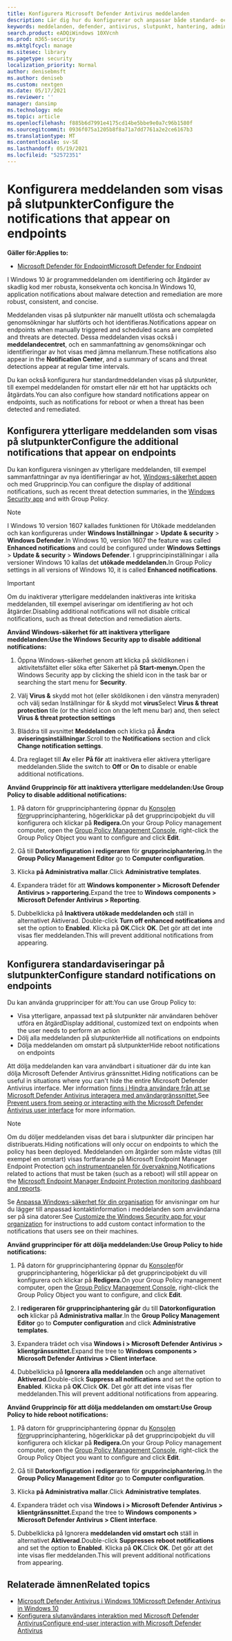 ```yaml
---
title: Konfigurera Microsoft Defender Antivirus meddelanden
description: Lär dig hur du konfigurerar och anpassar både standard- och Microsoft Defender Antivirus standardaviseringar på slutpunkter.
keywords: meddelanden, defender, antivirus, slutpunkt, hantering, administratör
search.product: eADQiWindows 10XVcnh
ms.prod: m365-security
ms.mktglfcycl: manage
ms.sitesec: library
ms.pagetype: security
localization_priority: Normal
author: denisebmsft
ms.author: deniseb
ms.custom: nextgen
ms.date: 05/17/2021
ms.reviewer: ''
manager: dansimp
ms.technology: mde
ms.topic: article
ms.openlocfilehash: f885b6d7991e4175cd14be5bbe9e0a7c96b1580f
ms.sourcegitcommit: 0936f075a1205b8f8a71a7dd7761a2e2ce6167b3
ms.translationtype: MT
ms.contentlocale: sv-SE
ms.lasthandoff: 05/19/2021
ms.locfileid: "52572351"
---
```

# <a name="configure-the-notifications-that-appear-on-endpoints"></a><span data-ttu-id="67f24-104">Konfigurera meddelanden som visas på slutpunkter</span><span class="sxs-lookup"><span data-stu-id="67f24-104">Configure the notifications that appear on endpoints</span></span>

<span data-ttu-id="67f24-105">**Gäller för:**</span><span class="sxs-lookup"><span data-stu-id="67f24-105">**Applies to:**</span></span>

- [<span data-ttu-id="67f24-106">Microsoft Defender för Endpoint</span><span class="sxs-lookup"><span data-stu-id="67f24-106">Microsoft Defender for Endpoint</span></span>](/microsoft-365/security/defender-endpoint/)

<span data-ttu-id="67f24-107">I Windows 10 är programmeddelanden om identifiering och åtgärder av skadlig kod mer robusta, konsekventa och koncisa.</span><span class="sxs-lookup"><span data-stu-id="67f24-107">In Windows 10, application notifications about malware detection and remediation are more robust, consistent, and concise.</span></span>

<span data-ttu-id="67f24-108">Meddelanden visas på slutpunkter när manuellt utlösta och schemalagda genomsökningar har slutförts och hot identifieras.</span><span class="sxs-lookup"><span data-stu-id="67f24-108">Notifications appear on endpoints when manually triggered and scheduled scans are completed and threats are detected.</span></span> <span data-ttu-id="67f24-109">Dessa meddelanden visas också i **meddelandecentret**, och en sammanfattning av genomsökningar och identifieringar av hot visas med jämna mellanrum.</span><span class="sxs-lookup"><span data-stu-id="67f24-109">These notifications also appear in the **Notification Center**, and a summary of scans and threat detections appear at regular time intervals.</span></span>

<span data-ttu-id="67f24-110">Du kan också konfigurera hur standardmeddelanden visas på slutpunkter, till exempel meddelanden för omstart eller när ett hot har upptäckts och åtgärdats.</span><span class="sxs-lookup"><span data-stu-id="67f24-110">You can also configure how standard notifications appear on endpoints, such as notifications for reboot or when a threat has been detected and remediated.</span></span>

## <a name="configure-the-additional-notifications-that-appear-on-endpoints"></a><span data-ttu-id="67f24-111">Konfigurera ytterligare meddelanden som visas på slutpunkter</span><span class="sxs-lookup"><span data-stu-id="67f24-111">Configure the additional notifications that appear on endpoints</span></span>

<span data-ttu-id="67f24-112">Du kan konfigurera visningen av ytterligare meddelanden, till exempel sammanfattningar av nya identifieringar av hot, [Windows-säkerhet appen](microsoft-defender-security-center-antivirus.md) och med Grupprincip.</span><span class="sxs-lookup"><span data-stu-id="67f24-112">You can configure the display of additional notifications, such as recent threat detection summaries, in the [Windows Security app](microsoft-defender-security-center-antivirus.md) and with Group Policy.</span></span>

> [!NOTE]
> <span data-ttu-id="67f24-113">I Windows 10 version 1607 kallades funktionen  för Utökade meddelanden och kan konfigureras under **Windows Inställningar**  >  **Update & security**  >  **Windows Defender**.</span><span class="sxs-lookup"><span data-stu-id="67f24-113">In Windows 10, version 1607 the feature was called **Enhanced notifications** and could be configured under **Windows Settings** > **Update & security** > **Windows Defender**.</span></span> <span data-ttu-id="67f24-114">I grupprincipinställningar i alla versioner Windows 10 kallas det **utökade meddelanden.**</span><span class="sxs-lookup"><span data-stu-id="67f24-114">In Group Policy settings in all versions of Windows 10, it is called **Enhanced notifications**.</span></span>

> [!IMPORTANT]
> <span data-ttu-id="67f24-115">Om du inaktiverar ytterligare meddelanden inaktiveras inte kritiska meddelanden, till exempel aviseringar om identifiering av hot och åtgärder.</span><span class="sxs-lookup"><span data-stu-id="67f24-115">Disabling additional notifications will not disable critical notifications, such as threat detection and remediation alerts.</span></span>

<span data-ttu-id="67f24-116">**Använd Windows-säkerhet för att inaktivera ytterligare meddelanden:**</span><span class="sxs-lookup"><span data-stu-id="67f24-116">**Use the Windows Security app to disable additional notifications:**</span></span>

1. <span data-ttu-id="67f24-117">Öppna Windows-säkerhet genom att klicka på sköldikonen i aktivitetsfältet eller söka efter Säkerhet på **Start-menyn.**</span><span class="sxs-lookup"><span data-stu-id="67f24-117">Open the Windows Security app by clicking the shield icon in the task bar or searching the start menu for **Security**.</span></span>

2. <span data-ttu-id="67f24-118">Välj **Virus &** skydd mot hot (eller sköldikonen i den vänstra menyraden) och välj sedan Inställningar för & skydd mot **virus**</span><span class="sxs-lookup"><span data-stu-id="67f24-118">Select **Virus & threat protection** tile (or the shield icon on the left menu bar) and, then select **Virus & threat protection settings**</span></span>

3. <span data-ttu-id="67f24-119">Bläddra till avsnittet **Meddelanden** och klicka på **Ändra aviseringsinställningar**.</span><span class="sxs-lookup"><span data-stu-id="67f24-119">Scroll to the **Notifications** section and click **Change notification settings**.</span></span>

4. <span data-ttu-id="67f24-120">Dra reglaget till **Av** eller **På för** att inaktivera eller aktivera ytterligare meddelanden.</span><span class="sxs-lookup"><span data-stu-id="67f24-120">Slide the switch to **Off** or **On** to disable or enable additional notifications.</span></span>

<span data-ttu-id="67f24-121">**Använd Grupprincip för att inaktivera ytterligare meddelanden:**</span><span class="sxs-lookup"><span data-stu-id="67f24-121">**Use Group Policy to disable additional notifications:**</span></span>

1. <span data-ttu-id="67f24-122">På datorn för grupprinciphantering öppnar du [Konsolen för](/previous-versions/windows/it-pro/windows-server-2008-R2-and-2008/cc731212(v=ws.11))grupprinciphantering, högerklickar på det grupprincipobjekt du vill konfigurera och klickar på **Redigera.**</span><span class="sxs-lookup"><span data-stu-id="67f24-122">On your Group Policy management computer, open the [Group Policy Management Console](/previous-versions/windows/it-pro/windows-server-2008-R2-and-2008/cc731212(v=ws.11)), right-click the Group Policy Object you want to configure and click **Edit**.</span></span>

2. <span data-ttu-id="67f24-123">Gå till **Datorkonfiguration i redigeraren** för **grupprinciphantering.**</span><span class="sxs-lookup"><span data-stu-id="67f24-123">In the **Group Policy Management Editor** go to **Computer configuration**.</span></span>

3. <span data-ttu-id="67f24-124">Klicka **på Administrativa mallar**.</span><span class="sxs-lookup"><span data-stu-id="67f24-124">Click **Administrative templates**.</span></span>

4. <span data-ttu-id="67f24-125">Expandera trädet för att **Windows komponenter > Microsoft Defender Antivirus > rapportering.**</span><span class="sxs-lookup"><span data-stu-id="67f24-125">Expand the tree to **Windows components > Microsoft Defender Antivirus > Reporting**.</span></span>

5. <span data-ttu-id="67f24-126">Dubbelklicka på **Inaktivera utökade meddelanden och** ställ in alternativet Aktiverad. </span><span class="sxs-lookup"><span data-stu-id="67f24-126">Double-click **Turn off enhanced notifications** and set the option to **Enabled**.</span></span> <span data-ttu-id="67f24-127">Klicka på **OK**.</span><span class="sxs-lookup"><span data-stu-id="67f24-127">Click **OK**.</span></span> <span data-ttu-id="67f24-128">Det gör att det inte visas fler meddelanden.</span><span class="sxs-lookup"><span data-stu-id="67f24-128">This will prevent additional notifications from appearing.</span></span>

## <a name="configure-standard-notifications-on-endpoints"></a><span data-ttu-id="67f24-129">Konfigurera standardaviseringar på slutpunkter</span><span class="sxs-lookup"><span data-stu-id="67f24-129">Configure standard notifications on endpoints</span></span>

<span data-ttu-id="67f24-130">Du kan använda grupprinciper för att:</span><span class="sxs-lookup"><span data-stu-id="67f24-130">You can use Group Policy to:</span></span>

- <span data-ttu-id="67f24-131">Visa ytterligare, anpassad text på slutpunkter när användaren behöver utföra en åtgärd</span><span class="sxs-lookup"><span data-stu-id="67f24-131">Display additional, customized text on endpoints when the user needs to perform an action</span></span>
- <span data-ttu-id="67f24-132">Dölj alla meddelanden på slutpunkter</span><span class="sxs-lookup"><span data-stu-id="67f24-132">Hide all notifications on endpoints</span></span>
- <span data-ttu-id="67f24-133">Dölja meddelanden om omstart på slutpunkter</span><span class="sxs-lookup"><span data-stu-id="67f24-133">Hide reboot notifications on endpoints</span></span>

<span data-ttu-id="67f24-134">Att dölja meddelanden kan vara användbart i situationer där du inte kan dölja Microsoft Defender Antivirus gränssnittet.</span><span class="sxs-lookup"><span data-stu-id="67f24-134">Hiding notifications can be useful in situations where you can't hide the entire Microsoft Defender Antivirus interface.</span></span> <span data-ttu-id="67f24-135">Mer information [finns i Hindra användare från att se Microsoft Defender Antivirus interagera med användargränssnittet.](prevent-end-user-interaction-microsoft-defender-antivirus.md)</span><span class="sxs-lookup"><span data-stu-id="67f24-135">See [Prevent users from seeing or interacting with the Microsoft Defender Antivirus user interface](prevent-end-user-interaction-microsoft-defender-antivirus.md) for more information.</span></span> 

> [!NOTE]
> <span data-ttu-id="67f24-136">Om du döljer meddelanden visas det bara i slutpunkter där principen har distribuerats.</span><span class="sxs-lookup"><span data-stu-id="67f24-136">Hiding notifications will only occur on endpoints to which the policy has been deployed.</span></span> <span data-ttu-id="67f24-137">Meddelanden om åtgärder som måste vidtas (till exempel en omstart) visas fortfarande på Microsoft Endpoint Manager Endpoint Protection [och instrumentpanelen för övervakning.](/configmgr/protect/deploy-use/monitor-endpoint-protection)</span><span class="sxs-lookup"><span data-stu-id="67f24-137">Notifications related to actions that must be taken (such as a reboot) will still appear on the [Microsoft Endpoint Manager Endpoint Protection monitoring dashboard and reports](/configmgr/protect/deploy-use/monitor-endpoint-protection).</span></span> 

<span data-ttu-id="67f24-138">Se [Anpassa Windows-säkerhet för din organisation](/windows/security/threat-protection/windows-defender-security-center/windows-defender-security-center) för anvisningar om hur du lägger till anpassad kontaktinformation i meddelanden som användarna ser på sina datorer.</span><span class="sxs-lookup"><span data-stu-id="67f24-138">See [Customize the Windows Security app for your organization](/windows/security/threat-protection/windows-defender-security-center/windows-defender-security-center) for instructions to add custom contact information to the notifications that users see on their machines.</span></span>

<span data-ttu-id="67f24-139">**Använd grupprinciper för att dölja meddelanden:**</span><span class="sxs-lookup"><span data-stu-id="67f24-139">**Use Group Policy to hide notifications:**</span></span>

1. <span data-ttu-id="67f24-140">På datorn för grupprinciphantering öppnar du [Konsolen](/previous-versions/windows/it-pro/windows-server-2008-R2-and-2008/cc731212(v=ws.11))för grupprinciphantering, högerklickar på det grupprincipobjekt du vill konfigurera och klickar på **Redigera.**</span><span class="sxs-lookup"><span data-stu-id="67f24-140">On your Group Policy management computer, open the [Group Policy Management Console](/previous-versions/windows/it-pro/windows-server-2008-R2-and-2008/cc731212(v=ws.11)), right-click the Group Policy Object you want to configure, and click **Edit**.</span></span>

2. <span data-ttu-id="67f24-141">I **redigeraren för grupprinciphantering går** du till **Datorkonfiguration och** klickar på **Administrativa mallar**.</span><span class="sxs-lookup"><span data-stu-id="67f24-141">In the **Group Policy Management Editor** go to **Computer configuration** and click **Administrative templates**.</span></span>

3. <span data-ttu-id="67f24-142">Expandera trädet och visa **Windows i > Microsoft Defender Antivirus > klientgränssnittet.**</span><span class="sxs-lookup"><span data-stu-id="67f24-142">Expand the tree to **Windows components > Microsoft Defender Antivirus > Client interface**.</span></span> 

4. <span data-ttu-id="67f24-143">Dubbelklicka på **Ignorera alla meddelanden** och ange alternativet **Aktiverad**.</span><span class="sxs-lookup"><span data-stu-id="67f24-143">Double-click **Suppress all notifications** and set the option to **Enabled**.</span></span> <span data-ttu-id="67f24-144">Klicka på **OK**.</span><span class="sxs-lookup"><span data-stu-id="67f24-144">Click **OK**.</span></span> <span data-ttu-id="67f24-145">Det gör att det inte visas fler meddelanden.</span><span class="sxs-lookup"><span data-stu-id="67f24-145">This will prevent additional notifications from appearing.</span></span>

<span data-ttu-id="67f24-146">**Använd Grupprincip för att dölja meddelanden om omstart:**</span><span class="sxs-lookup"><span data-stu-id="67f24-146">**Use Group Policy to hide reboot notifications:**</span></span>

1. <span data-ttu-id="67f24-147">På datorn för grupprinciphantering öppnar du [Konsolen för](/previous-versions/windows/it-pro/windows-server-2008-R2-and-2008/cc731212(v=ws.11))grupprinciphantering, högerklickar på det grupprincipobjekt du vill konfigurera och klickar på **Redigera.**</span><span class="sxs-lookup"><span data-stu-id="67f24-147">On your Group Policy management computer, open the [Group Policy Management Console](/previous-versions/windows/it-pro/windows-server-2008-R2-and-2008/cc731212(v=ws.11)), right-click the Group Policy Object you want to configure and click **Edit**.</span></span>

2. <span data-ttu-id="67f24-148">Gå till **Datorkonfiguration i redigeraren** för **grupprinciphantering.**</span><span class="sxs-lookup"><span data-stu-id="67f24-148">In the **Group Policy Management Editor** go to **Computer configuration**.</span></span>

3. <span data-ttu-id="67f24-149">Klicka **på Administrativa mallar**.</span><span class="sxs-lookup"><span data-stu-id="67f24-149">Click **Administrative templates**.</span></span>

4. <span data-ttu-id="67f24-150">Expandera trädet och visa **Windows i > Microsoft Defender Antivirus > klientgränssnittet.**</span><span class="sxs-lookup"><span data-stu-id="67f24-150">Expand the tree to **Windows components > Microsoft Defender Antivirus > Client interface**.</span></span>

5. <span data-ttu-id="67f24-151">Dubbelklicka på Ignorera **meddelanden vid omstart och** ställ in alternativet **Aktiverad**.</span><span class="sxs-lookup"><span data-stu-id="67f24-151">Double-click **Suppresses reboot notifications** and set the option to **Enabled**.</span></span> <span data-ttu-id="67f24-152">Klicka på **OK**.</span><span class="sxs-lookup"><span data-stu-id="67f24-152">Click **OK**.</span></span> <span data-ttu-id="67f24-153">Det gör att det inte visas fler meddelanden.</span><span class="sxs-lookup"><span data-stu-id="67f24-153">This will prevent additional notifications from appearing.</span></span>

## <a name="related-topics"></a><span data-ttu-id="67f24-154">Relaterade ämnen</span><span class="sxs-lookup"><span data-stu-id="67f24-154">Related topics</span></span>

- [<span data-ttu-id="67f24-155">Microsoft Defender Antivirus i Windows 10</span><span class="sxs-lookup"><span data-stu-id="67f24-155">Microsoft Defender Antivirus in Windows 10</span></span>](microsoft-defender-antivirus-in-windows-10.md)
- [<span data-ttu-id="67f24-156">Konfigurera slutanvändares interaktion med Microsoft Defender Antivirus</span><span class="sxs-lookup"><span data-stu-id="67f24-156">Configure end-user interaction with Microsoft Defender Antivirus</span></span>](configure-end-user-interaction-microsoft-defender-antivirus.md)

